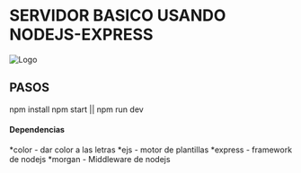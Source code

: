 # SERVIDOR BASICO USANDO NODEJS-EXPRESS
![Logo](http://www.zeatraining.com/uploads/GENERAL/2014/NOTAS/files/Express/maxresdefault.jpg)


## PASOS
npm install
npm start || npm run dev

#### Dependencias
*color  - dar color a las letras
*ejs - motor de plantillas
*express - framework de nodejs
*morgan -  Middleware de nodejs
